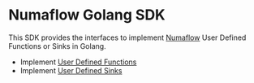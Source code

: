 # Numaflow Golang SDK

This SDK provides the interfaces to implement [Numaflow](https://github.com/numaproj/numaflow) User Defined Functions or Sinks in Golang.
- Implement [User Defined Functions](https://github.com/numaproj/numaflow-go/tree/main/pkg/function/examples)
- Implement [User Defined Sinks](https://github.com/numaproj/numaflow-go/tree/main/pkg/sink/examples)